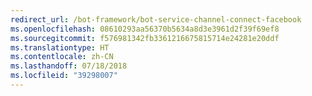 ```yaml
---
redirect_url: /bot-framework/bot-service-channel-connect-facebook
ms.openlocfilehash: 08610293aa56370b5634a8d3e3961d2f39f69ef8
ms.sourcegitcommit: f576981342fb3361216675815714e24281e20ddf
ms.translationtype: HT
ms.contentlocale: zh-CN
ms.lasthandoff: 07/18/2018
ms.locfileid: "39298007"
---
```

